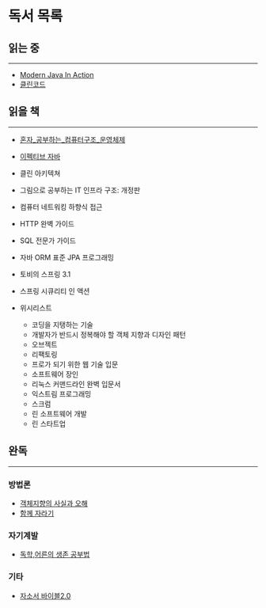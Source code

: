 # 독서 목록

## 읽는 중

---
- [Modern Java In Action](Java%2FModernJavaInAction%2FModernJavaInAction.md)
- [클린코드](%EB%B0%A9%EB%B2%95%EB%A1%A0%2F%ED%81%B4%EB%A6%B0%EC%BD%94%EB%93%9C%2F%ED%81%B4%EB%A6%B0%EC%BD%94%EB%93%9C.md)

## 읽을 책

---
- [혼자_공부하는_컴퓨터구조_운영체제](%EC%9A%B4%EC%98%81%EC%B2%B4%EC%A0%9C%2F%ED%98%BC%EC%9E%90_%EA%B3%B5%EB%B6%80%ED%95%98%EB%8A%94_%EC%BB%B4%ED%93%A8%ED%84%B0%EA%B5%AC%EC%A1%B0_%EC%9A%B4%EC%98%81%EC%B2%B4%EC%A0%9C%2F%ED%98%BC%EC%9E%90_%EA%B3%B5%EB%B6%80%ED%95%98%EB%8A%94_%EC%BB%B4%ED%93%A8%ED%84%B0%EA%B5%AC%EC%A1%B0_%EC%9A%B4%EC%98%81%EC%B2%B4%EC%A0%9C.md)
- [이펙티브 자바](Java%2FEffectiveJava3E%2F%EC%9D%B4%ED%8E%99%ED%8B%B0%EB%B8%8C%EC%9E%90%EB%B0%94.md)
- 클린 아키텍쳐
- 그림으로 공부하는 IT 인프라 구조: 개정판
- 컴퓨터 네트워킹 하향식 접근
- HTTP 완벽 가이드
- SQL 전문가 가이드
- 자바 ORM 표준 JPA 프로그래밍
- 토비의 스프링 3.1
- 스프링 시큐리티 인 액션


- 위시리스트
  - 코딩을 지탱하는 기술
  - 개발자가 반드시 정복해야 할 객체 지향과 디자인 패턴
  - 오브젝트
  - 리팩토링
  - 프로가 되기 위한 웹 기술 입문
  - 소프트웨어 장인
  - 리눅스 커맨드라인 완벽 입문서
  - 익스트림 프로그래밍
  - 스크럼
  - 린 소프트웨어 개발
  - 린 스타트업

## 완독

--- 
### 방법론
- [객체지향의 사실과 오해](%EB%B0%A9%EB%B2%95%EB%A1%A0%2F%EA%B0%9D%EC%B2%B4%EC%A7%80%ED%96%A5%EC%9D%98_%EC%82%AC%EC%8B%A4%EA%B3%BC_%EC%98%A4%ED%95%B4%2F%EA%B0%9D%EC%B2%B4%EC%A7%80%ED%96%A5%EC%9D%98_%EC%82%AC%EC%8B%A4%EA%B3%BC_%EC%98%A4%ED%95%B4.md)
- [함께 자라기](%EB%B0%A9%EB%B2%95%EB%A1%A0%2F%ED%95%A8%EA%BB%98_%EC%9E%90%EB%9D%BC%EA%B8%B0%2F%ED%95%A8%EA%BB%98_%EC%9E%90%EB%9D%BC%EA%B8%B0.md)

### 자기계발
- [독학,어른의 생존 공부법](%EC%9E%90%EA%B8%B0%EA%B3%84%EB%B0%9C%2F%EB%8F%85%ED%95%99%2C%EC%96%B4%EB%A5%B8%EC%9D%98_%EC%83%9D%EC%A1%B4_%EA%B3%B5%EB%B6%80%EB%B2%95.md)

### 기타
- [자소서 바이블2.0](%EA%B8%B0%ED%83%80%2F%EC%9E%90%EC%86%8C%EC%84%9C%EB%B0%94%EC%9D%B4%EB%B8%94.md)